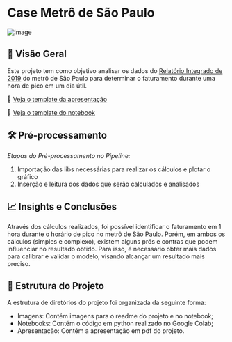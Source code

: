 # Case Metrô de São Paulo

![image](https://github.com/user-attachments/assets/34e59c8a-9cd5-4953-a185-47fc4085df07)

## 📌 Visão Geral

Este projeto tem como objetivo analisar os dados do [Relatório Integrado de 2019](https://transparencia.metrosp.com.br/sites/default/files/relat%C3%B3rio%20integrado%202019.pdf) do metrô de São Paulo para determinar o faturamento durante uma hora de pico em um dia útil.

📄 [Veja o template da apresentação](https://github.com/marianerod/CaseMetro/blob/e9c82f64a95dd8a4d7599a269398a6f097dbc3e0/Apresenta%C3%A7%C3%A3o%20Case%20Metr%C3%B4.pdf)

📄 [Veja o template do notebook](CaseMetro.ipynb)


## 🛠 Pré-processamento 
   
_Etapas do Pré-processamento no Pipeline:_

1. Importação das libs necessárias para realizar os cálculos e plotar o gráfico
2. Inserção e leitura dos dados que serão calculados e analisados

## 📈 Insights e Conclusões

Através dos cálculos realizados, foi possível identificar o faturamento em 1 hora durante o horário de pico no metrô de São Paulo. Porém, em ambos os cálculos (simples e complexo), existem alguns prós e contras que podem influenciar no resultado obtido. Para isso, é necessário obter mais dados para calibrar e validar o modelo, visando alcançar um resultado mais preciso.

## 📜 Estrutura do Projeto

A estrutura de diretórios do projeto foi organizada da seguinte forma:
- Imagens: Contém imagens para o readme do projeto e no notebook;
- Notebooks: Contém o código em python realizado no Google Colab;
- Apresentação: Contém a apresentação em pdf do projeto.
